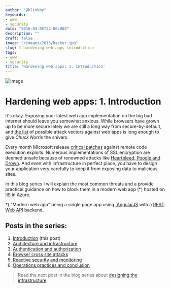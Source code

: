 ```yaml
---
author: "@klinkby"
keywords:
- www
- security
date: "2016-03-05T23:00:00Z"
description: ""
draft: false
image: "/images/2016/hacker.jpg"
slug: 1-hardening-web-apps-introduction
tags:
- www
- security
title: 'Hardening web apps: 1. Introduction'
---
```

![image](/images/2016/hacker.jpg)
# Hardening web apps: 1. Introduction

It's okay. Exposing your latest web app implementation on the big bad internet should leave you somewhat anxious. While browsers have grown up to be more secure lately we are still a long way from secure-by-default, and [the list](https://www.owasp.org/index.php/Category:Attack) <span>of possible attack vectors against web apps is long enough to give *Chuck Norris* the shivers.</span>

Every month Microsoft release [ critical patches](https://technet.microsoft.com/en-us/library/security/ms16-Feb) against remote code execution exploits. Numerous implementations of SSL encryption are deemed unsafe because of renowned attacks like [Heartbleed, Poodle and Drown](https://blog.qualys.com/ssllabs). And even with infrastructure in perfect place, you have to design your application very carefully to keep it from exposing data to malicious sites.

In this blog series I will explain the most common threats and a provide practical guidance on how to block them in a modern web app (*) hosted on IIS in Azure. 

*) "Modern web app" being a single page app using [ AngularJS](https://angularjs.org/) with a [REST](https://en.wikipedia.org/wiki/Representational_state_transfer) [Web API](http://www.asp.net/web-api) backend.


## Posts in the series:

1.  [Introduction](../1-hardening-web-apps-introduction) (this post)
2.  [Architecture and infrastructure](../2-architecture-infrastructure)
3.  [Authentication and authorization](../3-authentication)
4.  [Browser cross site attacks](../4-browser-headers)
5.  [Reactive security and monitoring](../5-reactive-security-and-monitoring)
6.  [Operations practices and conclusion](../6-operations-practices-and-conclusion/) 


> Read the next post in the blog series about [designing the infrastructure](../2-architecture-infrastructure/).

